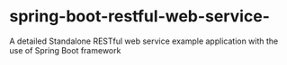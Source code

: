# spring-boot-restful-web-service-
A detailed Standalone RESTful web service example application with the use of Spring Boot framework
